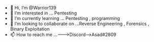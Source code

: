 - 👋 Hi, I’m @Warrior139
- 👀 I’m interested in ... Pentesting 
- 🌱 I’m currently learning ... Pentesting , programming 
- 🧐 I’m looking to collaborate on ...Reverse Engineering , Forensics , Binary Exploitation
- 📫 How to reach me ...--->Discord-->Asad#2809
